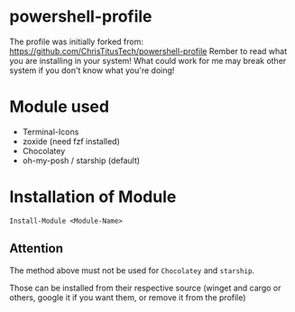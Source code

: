 # powershell-profile
The profile was initially forked from: https://github.com/ChrisTitusTech/powershell-profile
Rember to read what you are installing in your system! What could work for me may break other system if you don't know what you're doing!

# Module used
  - Terminal-Icons
  - zoxide (need fzf installed)
  - Chocolatey
  - oh-my-posh / starship (default)

# Installation of Module
`Install-Module <Module-Name>`

## Attention
The method above must not be used for `Chocolatey` and `starship`.

Those can be installed from their respective source (winget and cargo or others, google it if you want them, or remove it from the profile)

